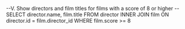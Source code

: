 --V. Show directors and film titles for films with a score of 8 or higher
--SELECT director.name, film.title FROM director INNER JOIN film ON director.id = film.director_id WHERE film.score >= 8 